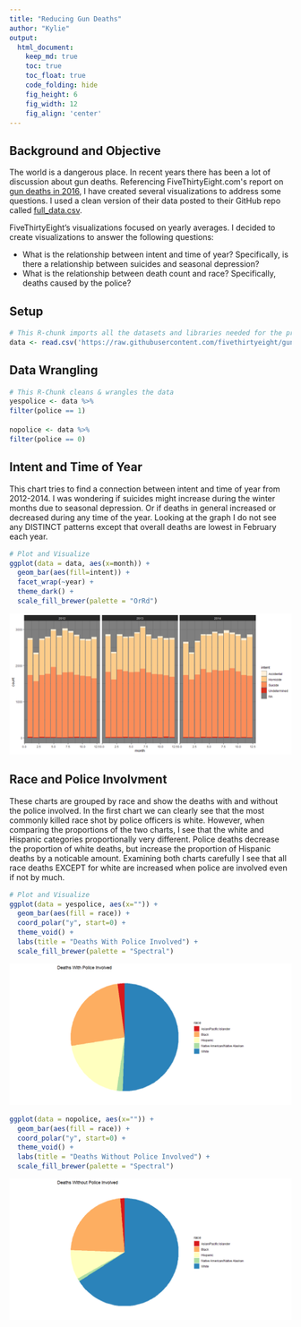 ```yaml
---
title: "Reducing Gun Deaths"
author: "Kylie"
output:
  html_document:  
    keep_md: true
    toc: true
    toc_float: true
    code_folding: hide
    fig_height: 6
    fig_width: 12
    fig_align: 'center'
---
```


## Background and Objective

The world is a dangerous place. In recent years there has been a lot of discussion about gun deaths. Referencing FiveThirtyEight.com's report on [gun deaths in 2016](https://fivethirtyeight.com/features/gun-deaths/), I have created several visualizations to address some questions. I used a clean version of their data posted to their GitHub repo called [full_data.csv](https://github.com/fivethirtyeight/guns-data).

FiveThirtyEight’s visualizations focused on yearly averages. I decided to create visualizations to answer the following questions:
- What is the relationship between intent and time of year? Specifically, is there a relationship between suicides and seasonal depression?
- What is the relationship between death count and race? Specifically, deaths caused by the police?


## Setup
```r
# This R-chunk imports all the datasets and libraries needed for the project
data <- read.csv('https://raw.githubusercontent.com/fivethirtyeight/guns-data/master/full_data.csv')
```

## Data Wrangling
```r
# This R-Chunk cleans & wrangles the data
yespolice <- data %>%
filter(police == 1)

nopolice <- data %>%
filter(police == 0)
```

## Intent and Time of Year
This chart tries to find a connection between intent and time of year from 2012-2014. I was wondering if suicides might increase during the winter months due to seasonal depression. Or if deaths in general increased or decreased during any time of the year. Looking at the graph I do not see any DISTINCT patterns except that overall deaths are lowest in February each year.


```r
# Plot and Visualize
ggplot(data = data, aes(x=month)) + 
  geom_bar(aes(fill=intent)) + 
  facet_wrap(~year) + 
  theme_dark() + 
  scale_fill_brewer(palette = "OrRd")
```

![](chart1-1.png)<!-- -->

## Race and Police Involvment

These charts are grouped by race and show the deaths with and without the police involved. In the first chart we can clearly see that the most commonly killed race shot by police officers is white. 
However, when comparing the proportions of the two charts, I see that the white and Hispanic categories proportionally very different. Police deaths decrease the proportion of white deaths, but increase the proportion of Hispanic deaths by a noticable amount. Examining both charts carefully I see that all race deaths EXCEPT for white are increased when police are involved even if not by much. 

```r
# Plot and Visualize
ggplot(data = yespolice, aes(x="")) + 
  geom_bar(aes(fill = race)) + 
  coord_polar("y", start=0) +
  theme_void() +
  labs(title = "Deaths With Police Involved") +
  scale_fill_brewer(palette = "Spectral")
```

![](chart2-1.png)<!-- -->

```r
ggplot(data = nopolice, aes(x="")) + 
  geom_bar(aes(fill = race)) + 
  coord_polar("y", start=0) +
  theme_void() +
  labs(title = "Deaths Without Police Involved") +
  scale_fill_brewer(palette = "Spectral")
```

![](chart3-1.png)<!-- -->




